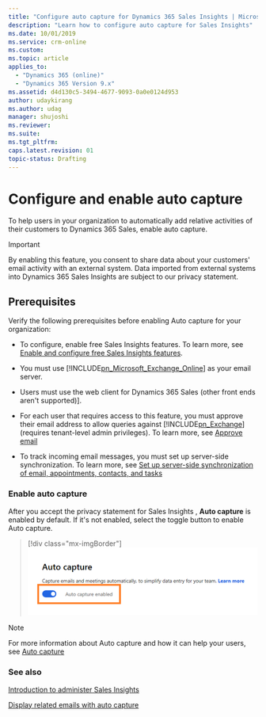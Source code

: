 ```yaml
---
title: "Configure auto capture for Dynamics 365 Sales Insights | MicrosoftDocs"
description: "Learn how to configure auto capture for Sales Insights"
ms.date: 10/01/2019
ms.service: crm-online
ms.custom: 
ms.topic: article
applies_to:
  - "Dynamics 365 (online)"
  - "Dynamics 365 Version 9.x"
ms.assetid: d4d130c5-3494-4677-9093-0a0e0124d953
author: udaykirang
ms.author: udag
manager: shujoshi
ms.reviewer: 
ms.suite: 
ms.tgt_pltfrm: 
caps.latest.revision: 01
topic-status: Drafting
---
```


# Configure and enable auto capture

To help users in your organization to automatically add relative activities of their customers to Dynamics 365 Sales, enable auto capture.

> [!IMPORTANT]
> By enabling this feature, you consent to share data about your customers' email activity with an external system. Data imported from external systems into Dynamics 365 Sales Insights are subject to our privacy statement.

## Prerequisites

Verify the following prerequisites before enabling Auto capture for your organization: 

- To configure, enable free Sales Insights features. To learn more, see [Enable and configure free Sales Insights features](intro-admin-guide-sales-insights.md#enable-and-configure-free-sales-insights-features).

- You must use [!INCLUDE[pn_Microsoft_Exchange_Online](../includes/pn-microsoft-exchange-online.md)] as your email server. 

- Users must use the web client for Dynamics 365 Sales (other front ends aren't supported)].  

- For each user that requires access to this feature, you must approve their email address to allow queries against [!INCLUDE[pn_Exchange](../includes/pn-exchange.md)] (requires tenant-level admin privileges). To learn more, see [Approve email](/dynamics365/customer-engagement/admin/connect-exchange-online#approve-email) 

- To track incoming email messages, you must set up server-side synchronization. To learn more, see [Set up server-side synchronization of email, appointments, contacts, and tasks](/dynamics365/customer-engagement/admin/set-up-server-side-synchronization-of-email-appointments-contacts-and-tasks)  

### Enable auto capture

After you accept the privacy statement for Sales Insights , **Auto capture** is enabled by default. If it's not enabled, select the toggle button to enable Auto capture.

   > [!div class="mx-imgBorder"]
   > ![Enable or disable Auto capture](media/si-admin-auto-capture-enable-disable.png "Enable or disable Auto capture")

> [!NOTE]
> For more information about Auto capture and how it can help your users, see [Auto capture](auto-capture.md)

### See also

[Introduction to administer Sales Insights](intro-admin-guide-sales-insights.md)

[Display related emails with auto capture](auto-capture.md)